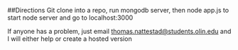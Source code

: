 ##Directions
Git clone into a repo, run mongodb server, then node app.js to start node server and go to localhost:3000

If anyone has a problem, just email thomas.nattestad@students.olin.edu and I will either help or create a hosted version

